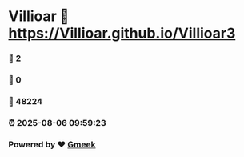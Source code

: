 # Villioar :link: https://Villioar.github.io/Villioar3 
### :page_facing_up: [2](https://Villioar.github.io/Villioar3/tag.html) 
### :speech_balloon: 0 
### :hibiscus: 48224 
### :alarm_clock: 2025-08-06 09:59:23 
### Powered by :heart: [Gmeek](https://github.com/Meekdai/Gmeek)
